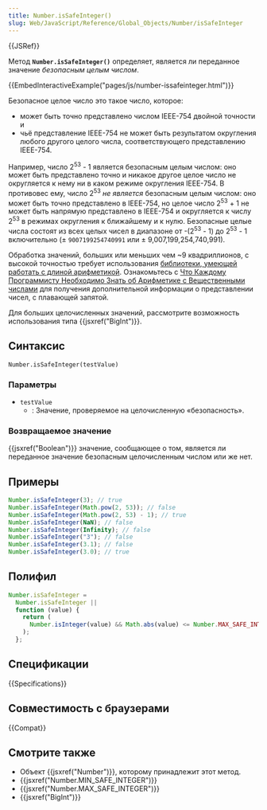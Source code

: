 ```yaml
---
title: Number.isSafeInteger()
slug: Web/JavaScript/Reference/Global_Objects/Number/isSafeInteger
---
```


{{JSRef}}

Метод **`Number.isSafeInteger()`** определяет, является ли переданное значение _безопасным целым числом_.

{{EmbedInteractiveExample("pages/js/number-issafeinteger.html")}}

Безопасное целое число это такое число, которое:

- может быть точно представлено числом IEEE-754 двойной точности и
- чьё представление IEEE-754 не может быть результатом округления любого другого целого числа, соответствующего представлению IEEE-754.

Например, число 2<sup>53</sup> - 1 является безопасным целым числом: оно может быть представлено точно и никакое другое целое число не округляется к нему ни в каком режиме округления IEEE-754. В противовес ему, число 2<sup>53</sup> _не является_ безопасным целым числом: оно может быть точно представлено в IEEE-754, но целое число 2<sup>53</sup> + 1 не может быть напрямую представлено в IEEE-754 и округляется к числу 2<sup>53</sup> в режимах округления к ближайшему и к нулю. Безопасные целые числа состоят из всех целых чисел в диапазоне от -(2<sup>53</sup> - 1) до 2<sup>53</sup> - 1 включительно (± `9007199254740991` или ± 9,007,199,254,740,991).

Обработка значений, больших или меньших чем \~9 квадриллионов, с высокой точностью требует использования [библиотеки, умеющей работать с длиной арифметикой](https://ru.wikipedia.org/wiki/%D0%94%D0%BB%D0%B8%D0%BD%D0%BD%D0%B0%D1%8F_%D0%B0%D1%80%D0%B8%D1%84%D0%BC%D0%B5%D1%82%D0%B8%D0%BA%D0%B0). Ознакомьтесь с [Что Каждому Программисту Необходимо Знать об Арифметике с Вещественными числами](http://floating-point-gui.de/) для получения дополнительной информации о представлении чисел, с плавающей запятой.

Для больших целочисленных значений, рассмотрите возможность использования типа {{jsxref("BigInt")}}.

## Синтаксис

```
Number.isSafeInteger(testValue)
```

### Параметры

- `testValue`
  - : Значение, проверяемое на целочисленную «безопасность».

### Возвращаемое значение

{{jsxref("Boolean")}} значение, сообщающее о том, является ли переданное значение безопасным целочисленным числом или же нет.

## Примеры

```js
Number.isSafeInteger(3); // true
Number.isSafeInteger(Math.pow(2, 53)); // false
Number.isSafeInteger(Math.pow(2, 53) - 1); // true
Number.isSafeInteger(NaN); // false
Number.isSafeInteger(Infinity); // false
Number.isSafeInteger("3"); // false
Number.isSafeInteger(3.1); // false
Number.isSafeInteger(3.0); // true
```

## Полифил

```js
Number.isSafeInteger =
  Number.isSafeInteger ||
  function (value) {
    return (
      Number.isInteger(value) && Math.abs(value) <= Number.MAX_SAFE_INTEGER
    );
  };
```

## Спецификации

{{Specifications}}

## Совместимость с браузерами

{{Compat}}

## Смотрите также

- Объект {{jsxref("Number")}}, которому принадлежит этот метод.
- {{jsxref("Number.MIN_SAFE_INTEGER")}}
- {{jsxref("Number.MAX_SAFE_INTEGER")}}
- {{jsxref("BigInt")}}
